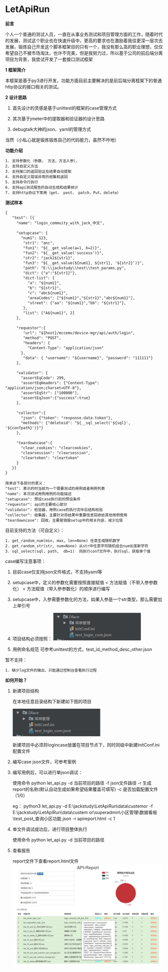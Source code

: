 # LetApiRun

**前言**

个人一个普通的测试人员，一直在从事业务测试和项目管理方面的工作，随着时代的发展，测试这个职业也在快速升级中，更高的要求也在激励着我往更深一层次去发展，锻炼自己开发这个脚本框架目的只有一个，我没有那么高的职业理想，仅仅希望自己不被市场淘汰，也许不完美，但是我努力过，所以基于公司的前后端分离项目为背景，我尝试开发了一套接口测试框架
 
**1 框架简介**
 
本框架是基于py3进行开发，功能方面目前主要解决的是前后端分离框架下的普通http协议的接口相关的测试。
    
**2 设计思路**
 
1. 首先设计的灵感是基于unittest的框架的case管理方式

2. 其次基于jmeter中的提取器和验证器的设计思路

3. debugtalk大神的json、yaml的管理方式

当然（小私心就是锻炼锻炼自己的代码能力，虽然不咋地）

**功能介绍**

    1. 支持参数化（参数， 方法，方法入参），
    2. 支持自定义方法
    3. 支持接口的返回验证及结果自动提取
    4. 支持自定义错误异常的收集和返回
    5. 支持命令行执行
    6. 支持api测试报告的自动生成和结果统计
    7. 支持http协议下常用（get， post， patch，Put，delete）

**测试样本**
```
{
   "test": [{
     "name": "login_commuity_with_jack_中文",

     "setupcase": {
       "num1": 123,
        "str1": "anc",
        "fun1": "${__get_value(a=1, b=2)}",
        "fun2": "${__get_value('success')}",
        "str2": "jack2${str1}",
        "fun3": "${__get_value(${num1}, ${str1}, '${str2}')}",
        "path": "E:\\jackstudy\\test\\test_params.py",
        "dict": {"a":"${str1}"},
        "dict-list": {
          "a": "${num1}",
          "b": "${str1}",
          "c": "abc${num1}",
          "areaCodes": ["${num1}","${str1}","abc${num1}"],
          "street": {"aa": "${num1}","bb": "${str1}"},
        },
        "list": ["A${num1}", 2]
     },

     "requestor":{
        "url": "${host}/mccemv/device-mgr/api/auth/login",
        "method": "POST",
        "headers": {
          "Content-Type": "application/json"
       },
        "data": { "username": "${username}", "password": "111111"}
     },

     "validator": {
       "assertEqCode": 299,
       "assertEqHeaders": {"Content-Type": "application/json;charset=UTF-8"},
       "assertEqStr": ["100000"],
       "assertEqJson":{"success":true}
     },

     "collector":{
       "json": {"token": "response.data.token"},
       "methods": {"deleteid": "${__sql_select('${sql}', '${confpath}')}"}
     },

     "teardowncase":{
       "clear_cookies": "clearcookies",
       "clearsession": "clearsession",
       "cleartoken": "cleartoken"
     }
   }]
}

简单谈下各部分的意义：
"test": 表示的时当前为一个需要测试的用例或者用例列表
"name": 本次测试用例用例的功能描述
"setupcase": 预设case执行前的预设条件
"requestor": api的主要核心部分
"validator": 检验器，用例case的执行完毕后结构校验
"collector": 收集器，主要针对将结果中重要信息回收给其他用例使用
"teardowncase": 回收，主要是销毁setup中的相关内容，减少垃圾
```
目前支持的方法（可自定义）：
      
    1. get_random_num(min, max, len=None) 任意生成随机数字
    2. get_random_str(str, num=None) 从str中任意字符随机组合num长度新字符
    3. sql_select(sql, path,  db=1)  同执行conf文件中，执行sql，获取单个值

case编写注意事项：

1. 目前case仅支持json文件格式，不支持yaml等

2. setupcase中，定义的参数化需要按照直接赋值 < 方法赋值（不带入参参数化） < 方法赋值（带入参参数化）的顺序进行编写

3. setupcase中，入参需要参数化的方法，如果入参是一个str类型，那么需要加上单引号

4. 项目结构必须按照：
    ![Image 项目结构](./templeate/static/QQ截图20190917101143.jpg)

5. 用例命名规范 可参考unittest的方式，test_id_method_desc_other.json

暂不支持：

```
1. 缺少log文件的输出，只能通过控制台查看执行过程
```

**如何开始？**

1. 新建项目结构

    在本地任意目录结构下新建如下图的项目
    
    ![Image 项目结构](./templeate/static/QQ截图20190917101143.jpg)
    
    新建项目中必须将logincase放置在项目节点下，同时同级中新建InitConf.ini配置文件

2. 编写case json文件，可参考案例

3. 编写用例后，可以进行单json调试：

    使用命令 python let_api.py -d 当前项目的路径 -f json文件路径 -r 生成report的名称(默认自动生成如果希望结果覆盖可填写) -c 是否加载配置文件（1/0）
    
    eg： python3 let_api.py -d E:\jackstudy\LetApiRun\data\custemor -f E:\jackstudy\LetApiRun\data\custem
or\superadmin\小区管理\数据看板\test_post_查询小区功能.json -r apireport.html -c 1


4. 单文件调试成功后，进行项目整体执行

    使用命令 python let_api.py -d 当前项目的路径
    
5. 查看报告
    
    report文件下查看report.html文件
    ![Image 项目结构](./templeate/static/report.jpg)